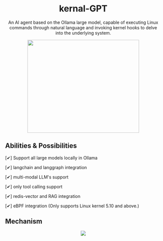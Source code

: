 <div align="center">
<h1 style="border-bottom: none">
    <b>kernal-GPT</b><br />
</h1>

<p>
An AI agent based on the Ollama large model, capable of executing Linux commands through natural language and invoking kernel hooks to delve into the underlying system.
</p>
<p align="center">
<img src="https://cdn.jsdelivr.net/gh/boylegu/kernal-gpt/assets/kernal_gpt.png" width="360" height="300">
</p>
</div>

## Abilities & Possibilities

[✔] Support all large models locally in Ollama

[✔] langchain and langgraph integration

[✔] multi-modal LLM's support 

[✔] only tool calling support

[✔] redis-vector and RAG integration

[✔] eBPF integration (Only supports Linux kernel 5.10 and above.)

## Mechanism

<p align="center">
<img src="https://cdn.jsdelivr.net/gh/boylegu/kernal-gpt/assets/black.png">
</p>